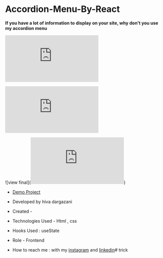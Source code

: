 # Accordion-Menu-By-React

**If you have a lot of information to display on your site, why don't you use my accordion menu**

![viewfinal](https://github.com/hivadi-dev/trick/blob/main/trick.html)

![view final](https://github.com/hivadi-dev/trick/blob/main/assets/style.css)

![view final](![view final](https://github.com/hivadi-dev/trick/blob/main/assets/style.css))

- [Demo Project]()

- Developed by hiva dargazani

- Created - 

- Technologies Used - Html , css 

- Hooks Used : useState 

- Role - Frontend

- How to reach me : with my [instagram](https://www.instagram.com/hivadi.dev) and [linkedin](https://www.linkedin.com/in/hivadi.dev)# trick

